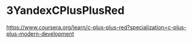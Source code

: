 # 3YandexCPlusPlusRed
https://www.coursera.org/learn/c-plus-plus-red?specialization=c-plus-plus-modern-development
